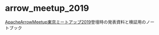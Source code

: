 # arrow_meetup_2019
[ApacheArrowMeetup東京ミートアップ2019](https://speee.connpass.com/event/152887/)登壇時の発表資料と検証用のノートブック
